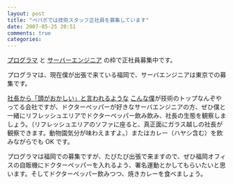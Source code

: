 ```yaml
---
layout: post
title: "ペパボでは技術スタッフ正社員を募集しています"
date: 2007-05-25 20:51
comments: true
categories: 
---
```

[プログラマ](http://www.paperboy.co.jp/recruit/job/070523.php) と [サーバーエンジニア](http://www.paperboy.co.jp/recruit/job/070403b.php) の枠で正社員募集中です。

プログラマは、現在僕が出張で来ている福岡で、サーバエンジニアは東京での募集です。

[社長から「頭がおかしい」と言われるような](http://ieiriblog.jugem.jp/?eid=1061) [こんな僕](http://paperboy.grouptube.jp/user/miyashita)が技術のトップなんぞやってる会社ですが、ドクターペッパーが好きなサーバエンジニアの方、ぜひ僕と一緒にリフレッシュエリアでドクターペッパー飲み飲み、社長の生態を観察しましょう。（リフレッシュエリアのソファに座ると、真正面にガラス越しの社長が観察できます。動物園気分が味わえますよ。）またはカレー（ハヤシ含む）を飲みながらでも OK です。

プログラマは福岡での募集ですが、たびたび出張で来ますので、ぜひ福岡オフィスの自販機にドクターペッパーを入れるよう、署名運動とかしてもらいたいと思います。そしてドクターペッパー飲みつつ、焼きカレーを食べましょう。
